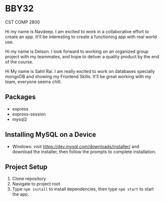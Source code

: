 # BBY32

CST COMP 2800

Hi my name is Navdeep. I am excited to work in a collaborative effort to create an app. It'll be interesting to create a functioning app with real world use.

Hi my name is Delson. I look forward to working on an organized group project with my teammates, and hope to deliver a quality product by the end of the course.

Hi My name is Sahil Rai. I am really excited to work on databases specially mongoDB and showing my Frontend Skills. It'll be great working with my team, everyone seems chill. 


## Packages
- express
- express-session
- mysql2

## Installing MySQL on a Device
- Windows: visit https://dev.mysql.com/downloads/installer/ and download the installer, then follow the prompts to complete installation.

## Project Setup
1. Clone repository
2. Navigate to project root
3. Type `npm install` to install dependencies, then type `npm start` to start the app.